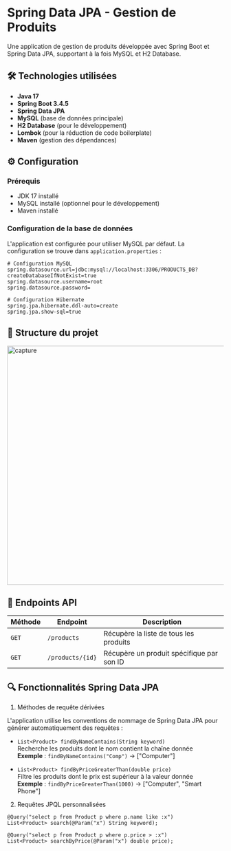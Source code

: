 # Spring Data JPA - Gestion de Produits

Une application de gestion de produits développée avec Spring Boot et Spring Data JPA, supportant à la fois MySQL et H2 Database.

## 🛠 Technologies utilisées

- **Java 17**
- **Spring Boot 3.4.5**
- **Spring Data JPA**
- **MySQL** (base de données principale)
- **H2 Database** (pour le développement)
- **Lombok** (pour la réduction de code boilerplate)
- **Maven** (gestion des dépendances)

## ⚙ Configuration

### Prérequis

- JDK 17 installé
- MySQL installé (optionnel pour le développement)
- Maven installé

### Configuration de la base de données

L'application est configurée pour utiliser MySQL par défaut. La configuration se trouve dans `application.properties` :

```properties
# Configuration MySQL
spring.datasource.url=jdbc:mysql://localhost:3306/PRODUCTS_DB?createDatabaseIfNotExist=true
spring.datasource.username=root
spring.datasource.password=

# Configuration Hibernate
spring.jpa.hibernate.ddl-auto=create
spring.jpa.show-sql=true
```
## 📁 Structure du projet
<img width="556" alt="capture" src="https://github.com/user-attachments/assets/1087f134-15bf-461b-8d7a-d4815ef5e85a" />

## 📡 Endpoints API

| Méthode | Endpoint          | Description                          |
|---------|-------------------|--------------------------------------|
| `GET`   | `/products`       | Récupère la liste de tous les produits |
| `GET`   | `/products/{id}`  | Récupère un produit spécifique par son ID |

## 🔍 Fonctionnalités Spring Data JPA

1. Méthodes de requête dérivées

L'application utilise les conventions de nommage de Spring Data JPA pour générer automatiquement des requêtes :

- `List<Product> findByNameContains(String keyword)`  
  Recherche les produits dont le nom contient la chaîne donnée  
  **Exemple** : `findByNameContains("Comp")` → ["Computer"]

- `List<Product> findByPriceGreaterThan(double price)`  
  Filtre les produits dont le prix est supérieur à la valeur donnée  
  **Exemple** : `findByPriceGreaterThan(1000)` → ["Computer", "Smart Phone"]
  
2. Requêtes JPQL personnalisées
  ```properties
  @Query("select p from Product p where p.name like :x")
  List<Product> search(@Param("x") String keyword);
  
  @Query("select p from Product p where p.price > :x")
  List<Product> searchByPrice(@Param("x") double price);
  ```
